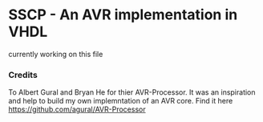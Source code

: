 # SSCP - An AVR implementation in VHDL

currently working on this file

### Credits 

To Albert Gural and Bryan He for thier AVR-Processor. It was an inspiration and help to build my own implemntation of an AVR core. Find it here  https://github.com/agural/AVR-Processor

